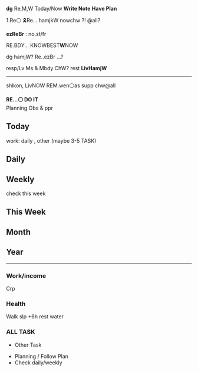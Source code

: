 **dg** Re,M,W
Today/Now
**Write Note**
**Have Plan**

1.Re⚪
🎗Re... hamjkW
nowchw ?! @all?

**ezReBr** : no.st/fr

RE.BDY... KNOWBEST**W**NOW

dg hamjW? Re..ezBr ...?

resp/Lv Ms & Mbdy
ChW? rest **LivHamjW**

---

shlkon, LivNOW
REM.wen⚪as supp
chw@all

**RE...⚪ DO IT**  
Planning
Obs & ppr

## Today
work: daily , other (maybe 3-5 TASK)

## Daily

## Weekly
check this week

## This Week

## Month

## Year

---

### Work/income
Crp

### Health
Walk
slp +6h
rest
water

### ALL TASK

- Other Task

* Planning / Follow Plan
* Check daily/weekly


